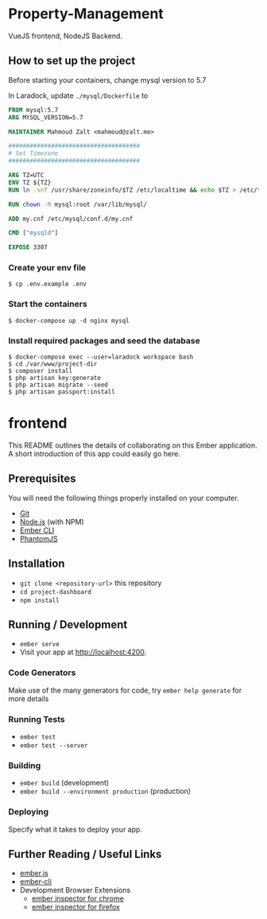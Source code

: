 # Property-Management
VueJS frontend, NodeJS Backend.


## How to set up the project

Before starting your containers, change mysql version to 5.7 

In Laradock, update ```./mysql/Dockerfile``` to
 
```dockerfile
FROM mysql:5.7
ARG MYSQL_VERSION=5.7

MAINTAINER Mahmoud Zalt <mahmoud@zalt.me>

#####################################
# Set Timezone
#####################################

ARG TZ=UTC
ENV TZ ${TZ}
RUN ln -snf /usr/share/zoneinfo/$TZ /etc/localtime && echo $TZ > /etc/timezone

RUN chown -R mysql:root /var/lib/mysql/

ADD my.cnf /etc/mysql/conf.d/my.cnf

CMD ["mysqld"]

EXPOSE 3307
```

### Create your env file
```
$ cp .env.example .env
```

### Start the containers
```
$ docker-compose up -d nginx mysql
```

### Install required packages and seed the database
```
$ docker-compose exec --user=laradock workspace bash
$ cd /var/www/project-dir
$ composer install
$ php artisan key:generate
$ php artisan migrate --seed
$ php artisan passport:install
```

# frontend

This README outlines the details of collaborating on this Ember application.
A short introduction of this app could easily go here.

## Prerequisites

You will need the following things properly installed on your computer.

* [Git](https://git-scm.com/)
* [Node.js](https://nodejs.org/) (with NPM)
* [Ember CLI](https://ember-cli.com/)
* [PhantomJS](http://phantomjs.org/)

## Installation

* `git clone <repository-url>` this repository
* `cd project-dashboard`
* `npm install`

## Running / Development

* `ember serve`
* Visit your app at [http://localhost:4200](http://localhost:4200).

### Code Generators

Make use of the many generators for code, try `ember help generate` for more details

### Running Tests

* `ember test`
* `ember test --server`

### Building

* `ember build` (development)
* `ember build --environment production` (production)

### Deploying

Specify what it takes to deploy your app.

## Further Reading / Useful Links

* [ember.js](http://emberjs.com/)
* [ember-cli](https://ember-cli.com/)
* Development Browser Extensions
  * [ember inspector for chrome](https://chrome.google.com/webstore/detail/ember-inspector/bmdblncegkenkacieihfhpjfppoconhi)
  * [ember inspector for firefox](https://addons.mozilla.org/en-US/firefox/addon/ember-inspector/)

